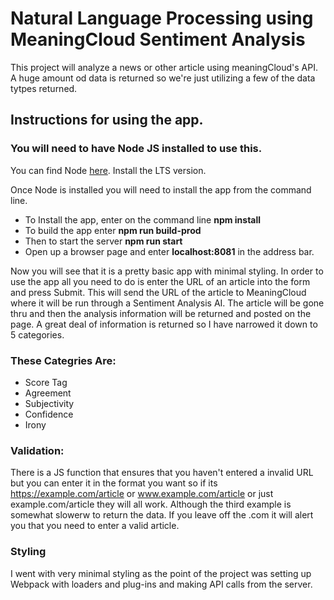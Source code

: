 # Natural Language Processing using MeaningCloud Sentiment Analysis

This project will analyze a news or other article using meaningCloud's API. A huge amount od data is returned so we're just utilizing a few of the data tytpes returned.


## Instructions for using the app.
### You will need to have Node JS installed to use this.
You can find Node [here](https://nodejs.org/en/).
Install the LTS version.

Once Node is installed you will need to install the app from the command line.
* To Install the app, enter on the command line    **npm install** 
* To build the app enter      **npm run build-prod**
* Then to start the server    **npm run start**
* Open up a browser page and enter **localhost:8081** in the address bar.

Now you will see that it is a pretty basic app with minimal styling. In order to use the app all you need to do is enter
the URL of an article into the form and press Submit. This will send the URL of the article to MeaningCloud
where it will be run through a Sentiment Analysis AI. The article will be gone thru and then the analysis information will be returned
and posted on the page. A great deal of information is returned so I have narrowed it down to 5 categories.

### These Categries Are:
* Score Tag
* Agreement
* Subjectivity
* Confidence
* Irony


### Validation:
There is a JS function that ensures that you haven't entered a invalid URL but you can enter it in the format you want
so if its https://example.com/article or www.example.com/article or just example.com/article they will all work. Although
the third example is somewhat slowerw to return the data. If you leave off the .com it will alert you that you need to enter a valid article.

### Styling
I went with very minimal styling as the point of the project was setting up Webpack with loaders and plug-ins and making API calls from the server.
